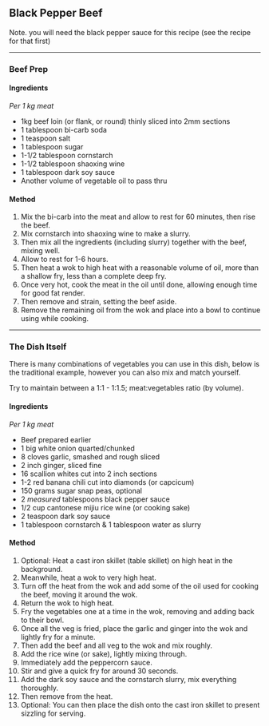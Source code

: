 ## Black Pepper Beef

Note. you will need the black pepper sauce for this recipe (see the recipe for that first)

---

### Beef Prep

#### Ingredients

*Per 1 kg meat*

* 1kg beef loin (or flank, or round) thinly sliced into 2mm sections
* 1 tablespoon bi-carb soda
* 1 teaspoon salt
* 1 tablespoon sugar
* 1-1/2 tablespoon cornstarch
* 1-1/2 tablespoon shaoxing wine
* 1 tablespoon dark soy sauce
* Another volume of vegetable oil to pass thru

#### Method

1. Mix the bi-carb into the meat and allow to rest for 60 minutes, then rise the beef.
1. Mix cornstarch into shaoxing wine to make a slurry.
1. Then mix all the ingredients (including slurry) together with the beef, mixing well.
1. Allow to rest for 1-6 hours.
1. Then heat a wok to high heat with a reasonable volume of oil, more than a shallow fry, less than a complete deep fry.
1. Once very hot, cook the meat in the oil until done, allowing enough time for good fat render.
1. Then remove and strain, setting the beef aside.
1. Remove the remaining oil from the wok and place into a bowl to continue using while cooking.

---

### The Dish Itself

There is many combinations of vegetables you can use in this dish, below is the traditional example, however you can also mix and match yourself.

Try to maintain between a 1:1 - 1:1.5; meat:vegetables ratio (by volume).

#### Ingredients

*Per 1 kg meat*

* Beef prepared earlier
* 1 big white onion quarted/chunked
* 8 cloves garlic, smashed and rough sliced
* 2 inch ginger, sliced fine
* 16 scallion whites cut into 2 inch sections
* 1-2 red banana chili cut into diamonds (or capcicum)
* 150 grams sugar snap peas, optional
* 2 *measured* tablespoons black pepper sauce
* 1/2 cup cantonese mijiu rice wine (or cooking sake)
* 2 teaspoon dark soy sauce
* 1 tablespoon cornstarch & 1 tablespoon water as slurry


#### Method

1. Optional: Heat a cast iron skillet (table skillet) on high heat in the background.
1. Meanwhile, heat a wok to very high heat.
1. Turn off the heat from the wok and add some of the oil used for cooking the beef, moving it around the wok.
1. Return the wok to high heat.
1. Fry the vegetables one at a time in the wok, removing and adding back to their bowl.
1. Once all the veg is fried, place the garlic and ginger into the wok and lightly fry for a minute.
1. Then add the beef and all veg to the wok and mix roughly.
1. Add the rice wine (or sake), lightly mixing through.
1. Immediately add the peppercorn sauce.
1. Stir and give a quick fry for around 30 seconds.
1. Add the dark soy sauce and the cornstarch slurry, mix everything thoroughly.
1. Then remove from the heat.
1. Optional: You can then place the dish onto the cast iron skillet to present sizzling for serving.
